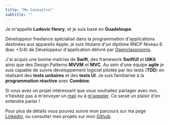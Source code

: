 ```yaml
---
title: "Me Connaître"
subtitle: ""
---
```


<div class="container grid">
  <span class="section__title h2">
    Je m'appelle <b class='main-color'>Ludovic Henry</b>, et je suis basé en <b class='main-color'>Guadeloupe</b>.
  </span>
  <p>
    Développeur freelance spécialisé dans la programmation d'applications destinées aux appareils Apple, je suis titulaire d'un diplôme RNCP Niveau 6 (bac +3/4) de Développeur d'application délivré par <a class='main-color' href="https://openclassrooms.com/fr/paths/528-developpeur-dapplication-ios" rel="noopener noreferrer" target="_blank">Openclassrooms</a>.
  </p>
  <p>
    J'ai acquis une bonne maitrise de <b class='main-color'>Swift</b>, des framework <b class='main-color'>SwiftUI</b> et <b class='main-color'>UIKit</b> ainsi que des Design Patterns <b class='main-color'>MVVM</b> et <b class='main-color'>MVC</b>. Au sein d'une équipe <b class='main-color'>agile</b> je suis capable de suivre développement logiciel pilotée par les tests (<b class='main-color'>TDD</b>) en réalisant des  <b class='main-color'>tests unitaires</b> et des <b class='main-color'>tests UI</b>. Je suis familiarisé à la <b class='main-color'>programmation réactive</b> avec <b class='main-color'>Combine</b>.
  </p>
  
  <p>
    Si vous avez un projet intéressant que vous souhaitez partager avec moi, n'hésitez pas à m'envoyer un <a class='main-color' href="/contact/" rel="noopener noreferrer" target="_blank">mail</a> ou à <a class='main-color' href="/contact/" rel="noopener noreferrer" target="_blank">m'appeler</a>. Ce serait un plaisir d'en entendre parler !
  </p>
  <p>
    Pour plus de détails vous pouvez suivre mon parcours sur ma page
    <a class='main-color' href="https://www.linkedin.com/in/hludovic/" rel="noopener noreferrer" target="_blank">Linkedin</a>, ou consulter mes projets sur mon <a class='main-color' href="https://github.com/hludovic/" rel="noopener noreferrer" target="_blank">Github</a>. 
  </p>
</div>